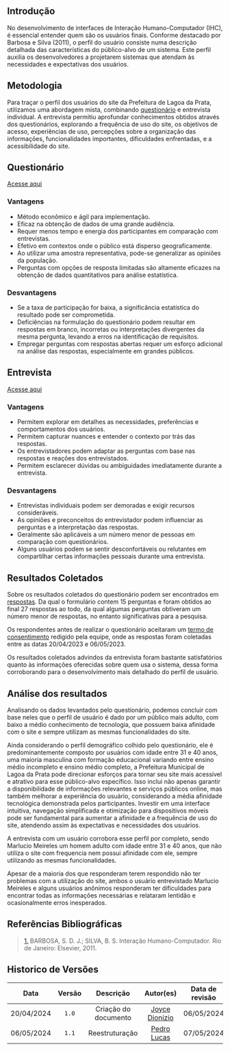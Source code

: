 ## Introdução

No desenvolvimento de interfaces de Interação Humano-Computador (IHC), é essencial entender quem são os usuários finais. Conforme destacado por Barbosa e Silva (2011), o perfil do usuário consiste numa descrição detalhada das características do público-alvo de um sistema. Este perfil auxilia os desenvolvedores a 
projetarem sistemas que atendam às necessidades e expectativas dos usuários.

## Metodologia
Para traçar o perfil dos usuários do site da Prefeitura de Lagoa da Prata, utilizamos uma abordagem mista, combinando [questionário](questionario.md) e entrevista individual. 
A entrevista permitiu aprofundar conhecimentos obtidos através dos questionários, explorando a frequência de uso do site, os objetivos de acesso, experiências de uso, percepções sobre a organização das informações, funcionalidades importantes, dificuldades enfrentadas, e a acessibilidade do site.

## Questionário
[Acesse aqui](questionario.md)
### Vantagens
- Método econômico e ágil para implementação.
- Eficaz na obtenção de dados de uma grande audiência.
- Requer menos tempo e energia dos participantes em comparação com entrevistas.
- Efetivo em contextos onde o público está disperso geograficamente.
- Ao utilizar uma amostra representativa, pode-se generalizar as opiniões da população.
- Perguntas com opções de resposta limitadas são altamente eficazes na obtenção de dados quantitativos para análise estatística.

### Desvantagens
- Se a taxa de participação for baixa, a significância estatística do resultado pode ser comprometida.
- Deficiências na formulação do questionário podem resultar em respostas em branco, incorretas ou interpretações divergentes da mesma pergunta, levando a erros na identificação de requisitos.
- Empregar perguntas com respostas abertas requer um esforço adicional na análise das respostas, especialmente em grandes públicos.

## Entrevista
[Acesse aqui](entrevista.md)
### Vantagens
- Permitem explorar em detalhes as necessidades, preferências e comportamentos dos usuários.
- Permitem capturar nuances e entender o contexto por trás das respostas.
- Os entrevistadores podem adaptar as perguntas com base nas respostas e reações dos entrevistados.
- Permitem esclarecer dúvidas ou ambiguidades imediatamente durante a entrevista.

### Desvantagens
- Entrevistas individuais podem ser demoradas e exigir recursos consideráveis.
- As opiniões e preconceitos do entrevistador podem influenciar as perguntas e a interpretação das respostas.
- Geralmente são aplicáveis a um número menor de pessoas em comparação com questionários.
- Alguns usuários podem se sentir desconfortáveis ou relutantes em compartilhar certas informações pessoais durante uma entrevista.

## Resultados Coletados
Sobre os resultados coletados do questionário podem ser encontrados em [respostas](questionario.md). Da qual o formulário contem 15 perguntas e foram obtidos ao final 27 respostas ao todo, da qual algumas perguntas obtiveram um número menor de respostas, no entanto significativas para a pesquisa.

Os respondentes antes de realizar o questionário aceitaram um [termo de consentimento](https://raw.githubusercontent.com/Interacao-Humano-Computador/2024.1-Prefeitura-Lagoa-da-Prata/main/docs/assets/images/termo-consentimento.png) redigido pela equipe, onde as respostas foram coletadas entre as datas 20/04/2023 e 06/05/2023.

Os resultados coletados advindos da entrevista foram bastante satisfatórios quanto às informações oferecidas sobre quem usa o sistema, dessa forma corroborando para o desenvolvimento mais detalhado do perfil de usuário.

## Análise dos resultados

Analisando os dados levantados pelo questionário, podemos concluir com base neles que o perfil de usuário é dado por um público mais adulto, com baixo a médio conhecimento de tecnologia, que possuem baixa afinidade com o site e sempre utilizam as mesmas funcionalidades do site.

Ainda considerando o perfil demográfico colhido pelo questionário, ele é predominantemente composto por usuários com idade entre 31 e 40 anos, uma maioria masculina com formação educacional variando entre ensino médio incompleto e ensino médio completo, a Prefeitura Municipal de Lagoa da Prata pode direcionar esforços para tornar seu site mais acessível e atrativo para esse público-alvo específico. Isso inclui não apenas garantir a disponibilidade de informações relevantes e serviços públicos online, mas também melhorar a experiência do usuário, considerando a média afinidade tecnológica demonstrada pelos participantes. Investir em uma interface intuitiva, navegação simplificada e otimização para dispositivos móveis pode ser fundamental para aumentar a afinidade e a frequência de uso do site, atendendo assim às expectativas e necessidades dos usuários.

A entrevista com um usuário corrobora esse perfil por completo, sendo Marlucio Meireles um homem adulto com idade entre 31 e 40 anos, que não utiliza o site com frequencia nem possui afinidade com ele, sempre utilizando as mesmas funcionalidades.

Apesar de a maioria dos que responderam terem respondido não ter problemas com a utilização do site, ambos o usuário entrevistado Marlucio Meireles e alguns usuários anônimos responderam ter dificuldades para encontrar todas as informações necessárias e relataram lentidão e ocasionalmente erros inesperados.

## Referências Bibliográficas

> <a id="REF1" href="#anchor_1">1.</a> BARBOSA, S. D. J.; SILVA, B. S. Interação Humano-Computador. Rio de Janeiro: Elsevier, 2011.

## Historico de Versões

|    Data    | Versão |      Descrição       |                   Autor(es)                   | Data de revisão |                 Revisor(es)                 |
| :--------: | :----: | :------------------: | :-------------------------------------------: | :-------------: | :-----------------------------------------: |
| 20/04/2024 | `1.0`  | Criação do documento | [Joyce Dionizio](https://github.com/joycejdm) |   06/05/2024    | [Pedro Lucas](https://github.com/lucasdray) |
| 06/05/2024 | `1.1`  |    Reestruturação    |  [Pedro Lucas](https://github.com/lucasdray)  |   07/05/2024    | [Augusto Duarte](https://github.com/Augcamp) |

